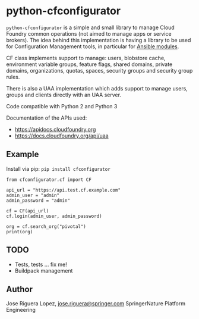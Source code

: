 # python-cfconfigurator

`python-cfconfigurator` is a simple and small library to manage Cloud Foundry
common operations (not aimed to manage apps or service brokers). The idea
behind this implementation is having a library to be used for Configuration
Management tools, in particular for
[Ansible modules](https://github.com/SpringerPE/ansible-modules-cloudfoundry).

CF class implements support to manage: users, blobstore cache, environment
variable groups, feature flags, shared domains, private domains, organizations,
quotas, spaces, security groups and security group rules.

There is also a UAA implementation which adds support to manage users,
groups and clients directly with an UAA server.

Code compatible with Python 2 and Python 3

Documentation of the APIs used:

* https://apidocs.cloudfoundry.org
* https://docs.cloudfoundry.org/api/uaa


## Example

Install via pip: `pip install cfconfigurator`

```
from cfconfigurator.cf import CF

api_url = "https://api.test.cf.example.com"
admin_user = "admin"
admin_password = "admin"

cf = CF(api_url)
cf.login(admin_user, admin_password)

org = cf.search_org("pivotal")
print(org)
```


## TODO

* Tests, tests ... fix me!
* Buildpack management


## Author

Jose Riguera Lopez, jose.riguera@springer.com
SpringerNature Platform Engineering
